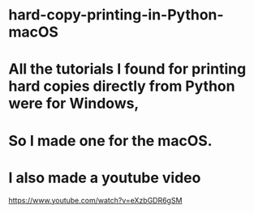 # hard-copy-printing-in-Python-macOS
# All the tutorials I found for printing hard copies directly from Python were for Windows,
# So I made one for the macOS.
# I also made a youtube video
https://www.youtube.com/watch?v=eXzbGDR6gSM
